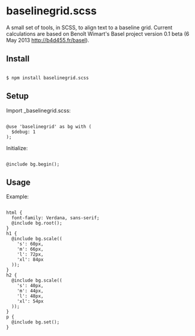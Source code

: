 baselinegrid.scss
=========

A small set of tools, in SCSS, to align text to a baseline grid. Current calculations are based on Benoît Wimart's Basel project version 0.1 beta (6 May 2013 http://b4d455.fr/basel).

## Install

<code>
$ npm install baselinegrid.scss
</code>

## Setup

Import _baselinegrid.scss:

<code>
@use 'baselinegrid' as bg with (
  $debug: 1
);
</code>

Initialize:

<code>
@include bg.begin();
</code>

## Usage

Example:

<pre><code>
html {
  font-family: Verdana, sans-serif;
  @include bg.root();
}
h1 {
  @include bg.scale((
    's': 60px,
    'm': 66px,
    'l': 72px,
    'xl': 84px
  ));
}
h2 {
  @include bg.scale((
    's': 40px,
    'm': 44px,
    'l': 48px,
    'xl': 54px
  ));
}
p {
  @include bg.set();
}
</code></pre> 

